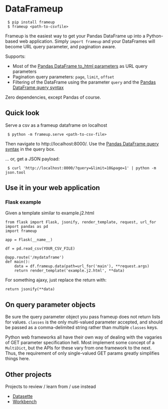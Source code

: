 # DataFrameup

```
 $ pip install frameup
 $ frameup <path-to-csvfile>
```

Frameup is the easiest way to get your Pandas DataFrame up into a Python-based web application. Simply `import frameup` and your DataFrames will become URL query parameter, and pagination aware.

Supports:

 * Most of the [Pandas DataFrame to_html parameters](https://pandas.pydata.org/pandas-docs/version/0.23.4/generated/pandas.DataFrame.to_html.html) as URL query parameters
 * Pagination query parameters: `page`, `limit`, `offset`
 * Filtering of the DataFrame using the parameter `query` and the [Pandas DataFrame query syntax](https://pandas.pydata.org/pandas-docs/stable/reference/api/pandas.DataFrame.query.html#pandas.DataFrame.query)

Zero dependencies, except Pandas of course.

## Quick look

Serve a csv as a frameup dataframe on localhost

```
 $ python -m frameup.serve <path-to-csv-file>
```

Then navigate to http://localhost:8000/. Use the [Pandas DataFrame query syntax](https://pandas.pydata.org/pandas-docs/stable/reference/api/pandas.DataFrame.query.html) in the query box.

... or, get a JSON payload:

```
 $ curl 'http://localhost:8000/?query=&limit=10&page=1' | python -m json.tool
```

## Use it in your web application

### Flask example

Given a template similar to example.j2.html

```
from flask import Flask, jsonify, render_template, request, url_for
import pandas as pd
import frameup

app = Flask(__name__)

df = pd.read_csv(YOUR_CSV_FILE)

@app.route('/mydataframe')
def main():
    data = df.frameup.data(path=url_for('main'), **request.args)
    return render_template('example.j2.html', **data)
```

For something ajaxy, just replace the return with:

```
return jsonify(**data)
```

## On query parameter objects

Be sure the query parameter object you pass frameup does not return lists for values. `classes` is the only multi-valued parameter accepted, and should be passed as a comma-delimited string rather than multiple `classes` keys.

Python web frameworks all have their own way of dealing with the vagaries of GET parameter specification hell. Most implement some concept of a `MultiDict`, but the APIs for these vary from one framework to the next. Thus, the requirement of only single-valued GET params greatly simplifies things here.

## Other projects

Projects to review / learn from / use instead

 * [Datasette](https://github.com/simonw/datasette)
 * [Workbench](https://workbenchdata.com/)
